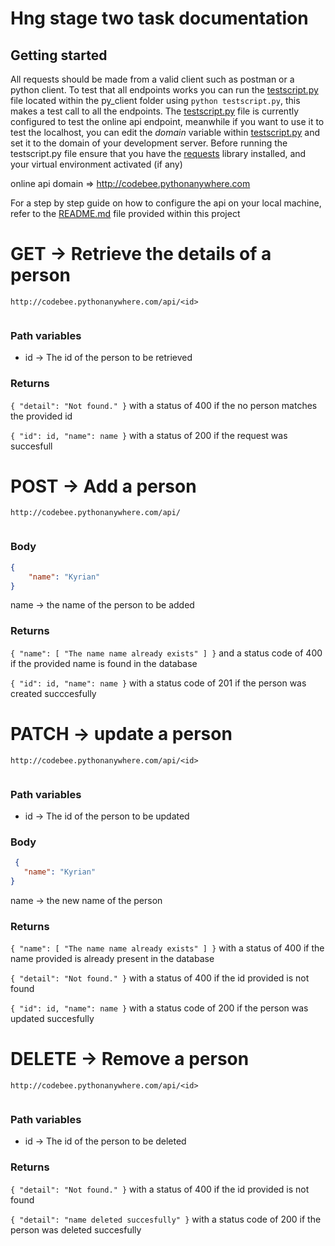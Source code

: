 # Hng stage two task documentation

## Getting started 
All requests should be made from a valid client such as postman or a python client. To test that all endpoints works you can run the [testscript.py](/py_client/testscript.py) file located within the py_client folder using `python testscript.py`, this makes a test call to all the endpoints. The [testscript.py](/py_client/testscript.py) file is currently configured to test the online api endpoint, meanwhile if you want to use it to test the localhost, you can edit the _domain_ variable within [testscript.py](/py_client/testscript.py) and set it to the domain of your development server. Before running the testscript.py file ensure that you have the [requests](https://pypi.org/project/requests/) library installed, and your virtual environment activated (if any)

online api domain => http://codebee.pythonanywhere.com

For a step by step guide on how to configure the api on your local machine, refer to the [README.md](/README.md) file provided within this project 

# GET -> Retrieve the details of a person

``````
http://codebee.pythonanywhere.com/api/<id>
 
 ``````

### Path variables 
 * id -> The id of the person to be retrieved

### Returns
`{
    "detail": "Not found."
}` with a status of 400 if the no person matches the provided id 

`{
    "id": id,
    "name": name
}` with a status of 200 if the request was succesfull 


# POST -> Add a person 
``````
http://codebee.pythonanywhere.com/api/
 
 ``````

### Body 
```json
{
    "name": "Kyrian"
}
```


name -> the name of the person to be added

### Returns
`{
    "name": [
        "The name name already exists"
    ]
}` and a status code of 400 if the provided name is found in the database

`{
    "id": id,
    "name": name
}` with a status code of 201 if the person was created succcesfully


# PATCH -> update a person 

``````
http://codebee.pythonanywhere.com/api/<id>
 
 ``````

 ### Path variables 
 * id -> The id of the person to be updated

 ### Body 

 ```json
  {
    "name": "Kyrian"
}
 ```


name -> the new name of the person 


 ### Returns
`{
    "name": [
        "The name name already exists"
    ]
}` with a status of 400 if the name provided is already present in the database

`{
    "detail": "Not found."
}` with a status of 400 if the id provided is not found 


`{
    "id": id,
    "name": name
}` with a status code of 200 if the person was updated succesfully


# DELETE -> Remove a person
``````
http://codebee.pythonanywhere.com/api/<id>
 
 ``````

 ### Path variables 
 * id -> The id of the person to be deleted

  ### Returns

`{
    "detail": "Not found."
}` with a status of 400 if the id provided is not found 


`{
    "detail": "name deleted succesfully"
}` with a status code of 200 if the person was deleted succesfully








